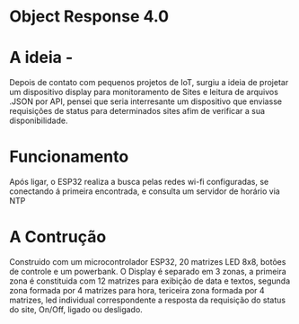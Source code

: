 # Object Response 4.0

# A ideia -
Depois de contato com pequenos projetos de IoT, surgiu a ideia de projetar um dispositivo display para monitoramento de Sites e leitura de arquivos .JSON por API, pensei que seria interresante um dispositivo que enviasse requisições de status para determinados sites afim de verificar a sua disponibilidade. 

# Funcionamento 

Após ligar, o ESP32 realiza a busca pelas redes wi-fi configuradas, se conectando á primeira encontrada, e consulta um servidor de horário via NTP

# A Contrução
Construido com um microcontrolador ESP32, 20 matrizes LED 8x8, botões de controle e um powerbank.
O Display é separado em 3 zonas, a primeira zona é constituida com 12 matrizes para exibição de data e textos, segunda zona formada por 4 matrizes para hora, tericeira zona formada por 4 matrizes, led individual correspondente a resposta da requisição do status do site, On/Off, ligado ou desligado.

